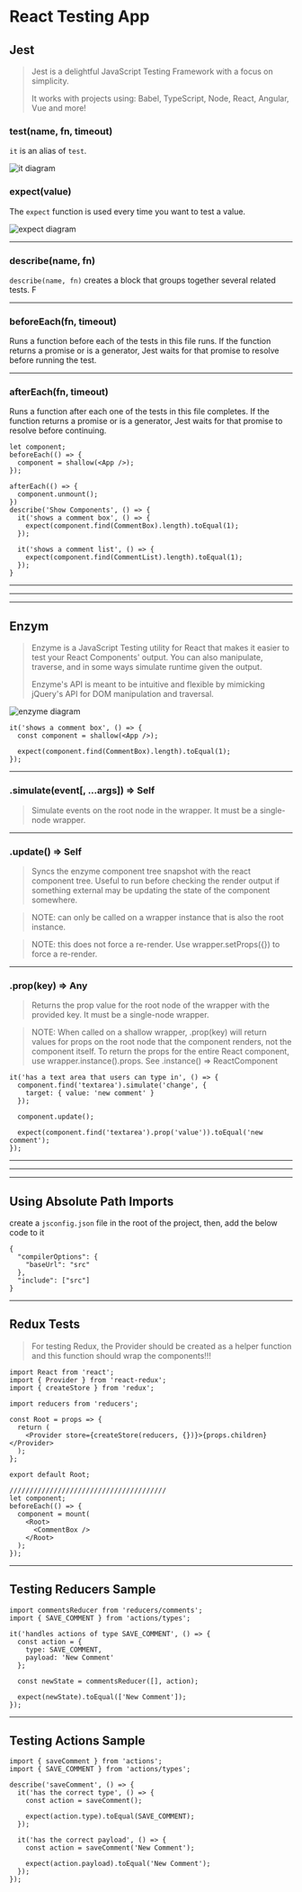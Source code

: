 # React Testing App

## Jest

> Jest is a delightful JavaScript Testing Framework with a focus on simplicity.
>
> It works with projects using: Babel, TypeScript, Node, React, Angular, Vue and more!

### test(name, fn, timeout)

`it` is an alias of `test`.

![it diagram](/src/assets/diagrams/it.png)

### expect(value)

The `expect` function is used every time you want to test a value.

![expect diagram](/src/assets/diagrams/expect.png)

---

### describe(name, fn)

`describe(name, fn)` creates a block that groups together several related tests. F

---

### beforeEach(fn, timeout)

Runs a function before each of the tests in this file runs. If the function returns a promise or is a generator, Jest waits for that promise to resolve before running the test.

---

### afterEach(fn, timeout)

Runs a function after each one of the tests in this file completes. If the function returns a promise or is a generator, Jest waits for that promise to resolve before continuing.

    let component;
    beforeEach(() => {
      component = shallow(<App />);
    });

    afterEach(() => {
      component.unmount();
    })
    describe('Show Components', () => {
      it('shows a comment box', () => {
        expect(component.find(CommentBox).length).toEqual(1);
      });

      it('shows a comment list', () => {
        expect(component.find(CommentList).length).toEqual(1);
      });
    }

---

---

---

## Enzym

> Enzyme is a JavaScript Testing utility for React that makes it easier to test your React Components' output. You can also manipulate, traverse, and in some ways simulate runtime given the output.
>
> Enzyme's API is meant to be intuitive and flexible by mimicking jQuery's API for DOM manipulation and traversal.

![enzyme diagram](/src/assets/diagrams/enzyme.png)

```
it('shows a comment box', () => {
  const component = shallow(<App />);

  expect(component.find(CommentBox).length).toEqual(1);
});
```

---

### .simulate(event[, ...args]) => Self

> Simulate events on the root node in the wrapper. It must be a single-node wrapper.

---

### .update() => Self

> Syncs the enzyme component tree snapshot with the react component tree. Useful to run before checking the render output if something external may be updating the state of the component somewhere.

> NOTE: can only be called on a wrapper instance that is also the root instance.

> NOTE: this does not force a re-render. Use wrapper.setProps({}) to force a re-render.

---

### .prop(key) => Any

> Returns the prop value for the root node of the wrapper with the provided key. It must be a single-node wrapper.

> NOTE: When called on a shallow wrapper, .prop(key) will return values for props on the root node that the component renders, not the component itself. To return the props for the entire React component, use wrapper.instance().props.
> See .instance() => ReactComponent

    it('has a text area that users can type in', () => {
      component.find('textarea').simulate('change', {
        target: { value: 'new comment' }
      });

      component.update();

      expect(component.find('textarea').prop('value')).toEqual('new comment');
    });

---

---

---

## Using Absolute Path Imports

create a `jsconfig.json` file in the root of the project, then, add the below code to it

    {
      "compilerOptions": {
        "baseUrl": "src"
      },
      "include": ["src"]
    }

---

## Redux Tests

> For testing Redux, the Provider should be created as a helper function and this function should wrap the components!!!

    import React from 'react';
    import { Provider } from 'react-redux';
    import { createStore } from 'redux';

    import reducers from 'reducers';

    const Root = props => {
      return (
        <Provider store={createStore(reducers, {})}>{props.children}</Provider>
      );
    };

    export default Root;

    ///////////////////////////////////////
    let component;
    beforeEach(() => {
      component = mount(
        <Root>
          <CommentBox />
        </Root>
      );
    });

---

## Testing Reducers Sample

    import commentsReducer from 'reducers/comments';
    import { SAVE_COMMENT } from 'actions/types';

    it('handles actions of type SAVE_COMMENT', () => {
      const action = {
        type: SAVE_COMMENT,
        payload: 'New Comment'
      };

      const newState = commentsReducer([], action);

      expect(newState).toEqual(['New Comment']);
    });

---

## Testing Actions Sample

    import { saveComment } from 'actions';
    import { SAVE_COMMENT } from 'actions/types';

    describe('saveComment', () => {
      it('has the correct type', () => {
        const action = saveComment();

        expect(action.type).toEqual(SAVE_COMMENT);
      });

      it('has the correct payload', () => {
        const action = saveComment('New Comment');

        expect(action.payload).toEqual('New Comment');
      });
    });
